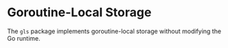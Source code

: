 Goroutine-Local Storage
=======================

The `gls` package implements goroutine-local storage without modifying the Go runtime.
